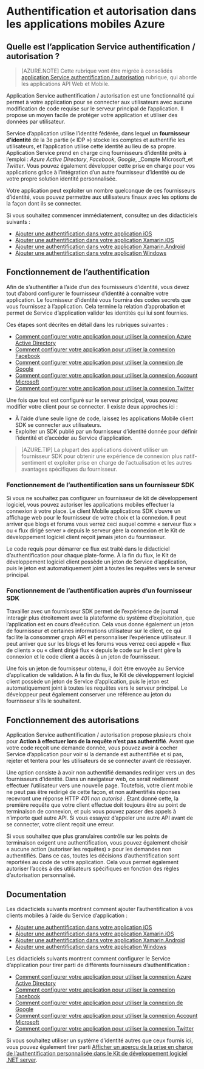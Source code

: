 <properties
    pageTitle="Authentification et autorisation dans les applications mobiles Azure | Microsoft Azure"
    description="Vue d’ensemble de l’authentification et de référence conceptuelle / fonctionnalité d’autorisation pour les applications Mobile Azure"
    services="app-service\mobile"
    documentationCenter=""
    authors="mattchenderson"
    manager="erikre"
    editor=""/>

<tags
    ms.service="app-service-mobile"
    ms.workload="mobile"
    ms.tgt_pltfrm="na"
    ms.devlang="multiple"
    ms.topic="article"
    ms.date="10/01/2016"
    ms.author="mahender"/>

# <a name="authentication-and-authorization-in-azure-mobile-apps"></a>Authentification et autorisation dans les applications mobiles Azure

## <a name="what-is-app-service-authentication--authorization"></a>Quelle est l’application Service authentification / autorisation ?

> [AZURE.NOTE] Cette rubrique vont être migrée à consolidés [application Service authentification / autorisation](../app-service/app-service-authentication-overview.md) rubrique, qui aborde les applications API Web et Mobile.

Application Service authentification / autorisation est une fonctionnalité qui permet à votre application pour se connecter aux utilisateurs avec aucune modification de code requise sur le serveur principal de l’application. Il propose un moyen facile de protéger votre application et utiliser des données par utilisateur.

Service d’application utilise l’identité fédérée, dans lequel un **fournisseur d’identité** de la 3e partie (« IDP ») stocke les comptes et authentifie les utilisateurs, et l’application utilise cette identité au lieu de sa propre. Application Service prend en charge cinq fournisseurs d’identité prêts à l’emploi : _Azure Active Directory_, _Facebook_, _Google_, _Compte Microsoft_et _Twitter_. Vous pouvez également développer cette prise en charge pour vos applications grâce à l’intégration d’un autre fournisseur d’identité ou de votre propre solution identité personnalisée.

Votre application peut exploiter un nombre quelconque de ces fournisseurs d’identité, vous pouvez permettre aux utilisateurs finaux avec les options de la façon dont ils se connecter.

Si vous souhaitez commencer immédiatement, consultez un des didacticiels suivants :

- [Ajouter une authentification dans votre application iOS]
- [Ajouter une authentification dans votre application Xamarin.iOS]
- [Ajouter une authentification dans votre application Xamarin.Android]
- [Ajouter une authentification dans votre application Windows]

## <a name="how-authentication-works"></a>Fonctionnement de l’authentification

Afin de s’authentifier à l’aide d’un des fournisseurs d’identité, vous devez tout d’abord configurer le fournisseur d’identité à connaître votre application. Le fournisseur d’identité vous fournira des codes secrets que vous fournissez à l’application. Cela termine la relation d’approbation et permet de Service d’application valider les identités qui lui sont fournies.

Ces étapes sont décrites en détail dans les rubriques suivantes :

- [Comment configurer votre application pour utiliser la connexion Azure Active Directory]
- [Comment configurer votre application pour utiliser la connexion Facebook]
- [Comment configurer votre application pour utiliser la connexion de Google]
- [Comment configurer votre application pour utiliser la connexion Account Microsoft]
- [Comment configurer votre application pour utiliser la connexion Twitter]

Une fois que tout est configuré sur le serveur principal, vous pouvez modifier votre client pour se connecter. Il existe deux approches ici :

- À l’aide d’une seule ligne de code, laissez les applications Mobile client SDK se connecter aux utilisateurs.
- Exploiter un SDK publié par un fournisseur d’identité donnée pour définir l’identité et d’accéder au Service d’application.

>[AZURE.TIP] La plupart des applications doivent utiliser un fournisseur SDK pour obtenir une expérience de connexion plus natif-sentiment et exploiter prise en charge de l’actualisation et les autres avantages spécifiques du fournisseur.

### <a name="how-authentication-without-a-provider-sdk-works"></a>Fonctionnement de l’authentification sans un fournisseur SDK

Si vous ne souhaitez pas configurer un fournisseur de kit de développement logiciel, vous pouvez autoriser les applications mobiles effectuer la connexion à votre place. Le client Mobile applications SDK s’ouvre un affichage web pour le fournisseur de votre choix et la connexion. Il peut arriver que blogs et forums vous verrez ceci auquel comme « serveur flux » ou « flux dirigé server » depuis le serveur gère la connexion et le Kit de développement logiciel client reçoit jamais jeton du fournisseur.

Le code requis pour démarrer ce flux est traité dans le didacticiel d’authentification pour chaque plate-forme. À la fin du flux, le Kit de développement logiciel client possède un jeton de Service d’application, puis le jeton est automatiquement joint à toutes les requêtes vers le serveur principal.

### <a name="how-authentication-with-a-provider-sdk-works"></a>Fonctionnement de l’authentification auprès d’un fournisseur SDK

Travailler avec un fournisseur SDK permet de l’expérience de journal interagir plus étroitement avec la plateforme du système d’exploitation, que l’application est en cours d’exécution. Cela vous donne également un jeton de fournisseur et certaines informations utilisateur sur le client, ce qui facilite la consommer graph API et personnaliser l’expérience utilisateur. Il peut arriver que sur les blogs et les forums vous verrez ceci appelé « flux de clients » ou « client dirigé flux « depuis le code sur le client gère la connexion et le code client a accès à un jeton de fournisseur.

Une fois un jeton de fournisseur obtenu, il doit être envoyée au Service d’application de validation. À la fin du flux, le Kit de développement logiciel client possède un jeton de Service d’application, puis le jeton est automatiquement joint à toutes les requêtes vers le serveur principal. Le développeur peut également conserver une référence au jeton du fournisseur s’ils le souhaitent.

## <a name="how-authorization-works"></a>Fonctionnement des autorisations

Application Service authentification / autorisation propose plusieurs choix pour **Action à effectuer lors de la requête n’est pas authentifié**. Avant que votre code reçoit une demande donnée, vous pouvez avoir à cocher Service d’application pour voir si la demande est authentifiée et si pas, rejeter et tentera pour les utilisateurs de se connecter avant de réessayer.

Une option consiste à avoir non authentifié demandes rediriger vers un des fournisseurs d’identité. Dans un navigateur web, ce serait réellement effectuer l’utilisateur vers une nouvelle page. Toutefois, votre client mobile ne peut pas être redirigé de cette façon, et non authentifiés réponses recevront une réponse HTTP _401 non autorisé_ . Étant donné cette, la première requête que votre client effectue doit toujours être au point de terminaison de connexion, et puis vous pouvez passer des appels à n’importe quel autre API. Si vous essayez d’appeler une autre API avant de se connecter, votre client reçoit une erreur.

Si vous souhaitez que plus granulaires contrôle sur les points de terminaison exigent une authentification, vous pouvez également choisir « aucune action (autoriser les requêtes) » pour les demandes non authentifiés. Dans ce cas, toutes les décisions d’authentification sont reportées au code de votre application. Cela vous permet également autoriser l’accès à des utilisateurs spécifiques en fonction des règles d’autorisation personnalisé.

## <a name="documentation"></a>Documentation

Les didacticiels suivants montrent comment ajouter l’authentification à vos clients mobiles à l’aide du Service d’application :

- [Ajouter une authentification dans votre application iOS]
- [Ajouter une authentification dans votre application Xamarin.iOS]
- [Ajouter une authentification dans votre application Xamarin.Android]
- [Ajouter une authentification dans votre application Windows]

Les didacticiels suivants montrent comment configurer le Service d’application pour tirer parti de différents fournisseurs d’authentification :

- [Comment configurer votre application pour utiliser la connexion Azure Active Directory]
- [Comment configurer votre application pour utiliser la connexion Facebook]
- [Comment configurer votre application pour utiliser la connexion de Google]
- [Comment configurer votre application pour utiliser la connexion Account Microsoft]
- [Comment configurer votre application pour utiliser la connexion Twitter]

Si vous souhaitez utiliser un système d’identité autres que ceux fournis ici, vous pouvez également tirer parti [Afficher un aperçu de la prise en charge de l’authentification personnalisée dans le Kit de développement logiciel .NET server](app-service-mobile-dotnet-backend-how-to-use-server-sdk.md#custom-auth).

[Ajouter une authentification dans votre application iOS]: app-service-mobile-ios-get-started-users.md
[Ajouter une authentification dans votre application Xamarin.iOS]: app-service-mobile-xamarin-ios-get-started-users.md
[Ajouter une authentification dans votre application Xamarin.Android]: app-service-mobile-xamarin-android-get-started-users.md
[Ajouter une authentification dans votre application Windows]: app-service-mobile-windows-store-dotnet-get-started-users.md

[Comment configurer votre application pour utiliser la connexion Azure Active Directory]: app-service-mobile-how-to-configure-active-directory-authentication.md
[Comment configurer votre application pour utiliser la connexion Facebook]: app-service-mobile-how-to-configure-facebook-authentication.md
[Comment configurer votre application pour utiliser la connexion de Google]: app-service-mobile-how-to-configure-google-authentication.md
[Comment configurer votre application pour utiliser la connexion Account Microsoft]: app-service-mobile-how-to-configure-microsoft-authentication.md
[Comment configurer votre application pour utiliser la connexion Twitter]: app-service-mobile-how-to-configure-twitter-authentication.md
